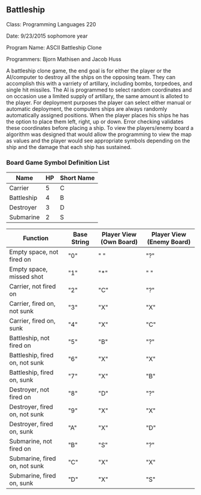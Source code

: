 ## Battleship


Class: Programming Languages 220

Date: 9/23/2015 sophomore year

Program Name: ASCII Battleship Clone

Programmers: Bjorn Mathisen and Jacob Huss

A battleship clone game, the end goal is for either the player or the AI/computer
to destroy all the ships on the opposing team. They can accomplish this with a 
varriety of artillary, including bombs, torpedoes, and single hit missiles. The 
AI is programmed to select random coordinates and on occasion use a limited supply
of artillary, the same amount is alloted to the player. For deployment purposes
the player can select either manual or automatic deployment, the computers ships
are always randomly automatically assigned positions. When the player places his
ships he has the option to place them left, right, up or down. Error checking 
validates these coordinates before placing a ship. To view the players/enemy board
a algorithm was designed that would allow the programming to view the map as values
and the player would see appropriate symbols depending on the ship and the damage
that each ship has sustained. 

### Board Game Symbol Definition List
| Name | HP | Short Name |
|------|----|------------|
|Carrier|5|C
|Battleship|4|B
|Destroyer|3|D
|Submarine|2|S

| Function                        | Base String	| Player View (Own Board) |		Player View (Enemy Board) |
|---------------------------------|-------------|-------------------------|-----------------------------|
| Empty space, not fired on	      | "0"					|  " "		                |	"?"
| Empty space, missed shot				| "1"				  |  "*"						        | " "
| Carrier, not fired on					  | "2"					|  "C"						        | "?"
| Carrier, fired on, not sunk			| "3"					|  "X"						        | "X"
| Carrier, fired on, sunk				  | "4"					|  "X"						        | "C"	
| Battleship, not fired on				| "5"					|  "B"						        | "?"
| Battleship, fired on, not sunk	|	"6"					|  "X"						        | "X"
| Battleship, fired on, sunk			| "7"					|  "X"						        | "B"
| Destroyer, not fired on				  | "8"					|  "D"						        | "?"
| Destroyer, fired on, not sunk		| "9"					|  "X"						        | "X"
| Destroyer, fired on, sunk				| "A"					|  "X"						        | "D"
| Submarine, not fired on				  | "B"					|  "S"						        | "?"
| Submarine, fired on, not sunk		| "C"					|  "X"						        | "X"
| Submarine, fired on, sunk				| "D"					|  "X"						        | "S"
